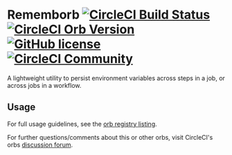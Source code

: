 # Rememborb [![CircleCI Build Status](https://circleci.com/gh/CircleCI-Public/rememborb.svg?style=shield "CircleCI Build Status")](https://circleci.com/gh/CircleCI-Public/rememborb) [![CircleCI Orb Version](https://img.shields.io/badge/endpoint.svg?url=https://badges.circleci.io/orb/circleci/rememborb)](https://circleci.com/orbs/registry/orb/circleci/rememborb) [![GitHub license](https://img.shields.io/badge/license-MIT-blue.svg)](https://raw.githubusercontent.com/CircleCI-Public/swift-orb/master/LICENSE) [![CircleCI Community](https://img.shields.io/badge/community-CircleCI%20Discuss-343434.svg)](https://discuss.circleci.com/c/ecosystem/orbs)

A lightweight utility to persist environment variables across steps in a job, or across jobs in a workflow.

## Usage

For full usage guidelines, see the [orb registry listing](https://circleci.com/orbs/registry/orb/circleci/rememborb).

For further questions/comments about this or other orbs, visit CircleCI's orbs [discussion forum](https://discuss.circleci.com/c/ecosystem/orbs).
